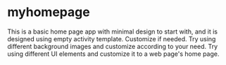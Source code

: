 # myhomepage
This is a basic home page app with minimal design to start with, and it is designed using empty activity template. Customize if needed.
Try using different background images and customize according to your need.
Try using different UI elements and customize it to a web page's home page.
